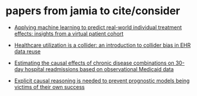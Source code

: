 # papers from jamia to cite/consider


- [ Applying machine learning to predict real-world individual treatment effects: insights from a virtual patient cohort ](https://pubmed.ncbi.nlm.nih.gov/31220274/)

 - [Healthcare utilization is a collider: an introduction to collider bias in EHR data reuse](https://academic.oup.com/jamia/article/30/5/971/7031302?searchresult=1)

 - [Estimating the causal effects of chronic disease combinations on 30-day hospital readmissions based on observational Medicaid data](https://academic.oup.com/jamia/article/25/6/670/4677331?searchresult=1#210323777)

 - [Explicit causal reasoning is needed to prevent prognostic models being victims of their own success](https://academic.oup.com/jamia/article/26/12/1675/5625126?searchresult=1)

 